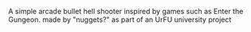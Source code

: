 A simple arcade bullet hell shooter inspired by games such as Enter the Gungeon.
made by "nuggets?" as part of an UrFU university project
